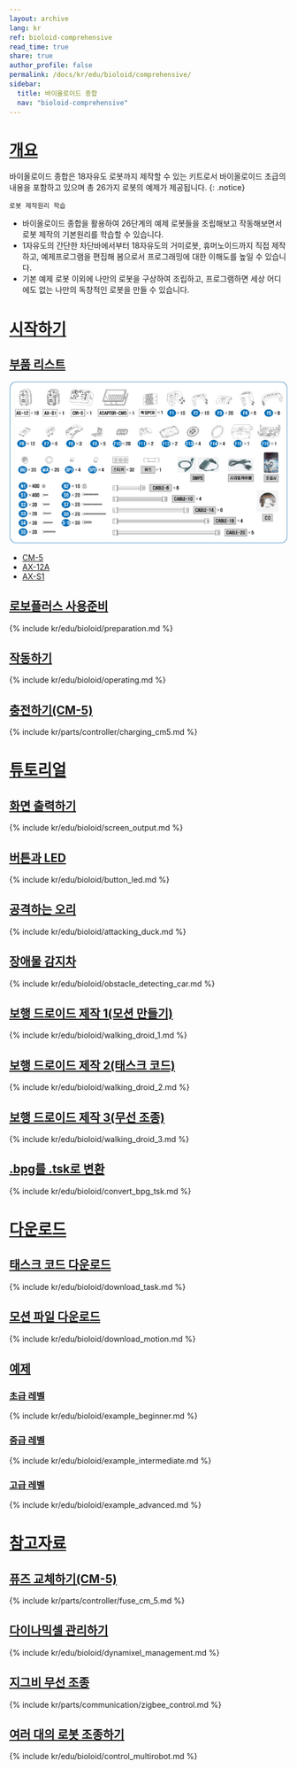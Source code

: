 ```yaml
---
layout: archive
lang: kr
ref: bioloid-comprehensive
read_time: true
share: true
author_profile: false
permalink: /docs/kr/edu/bioloid/comprehensive/
sidebar:
  title: 바이올로이드 종합
  nav: "bioloid-comprehensive"
---
```


# [개요](#개요)

바이올로이드 종합은 18자유도 로봇까지 제작할 수 있는 키트로서 바이올로이드 초급의 내용을 포함하고 있으며 총 26가지 로봇의 예제가 제공됩니다.
{: .notice}

`로봇 제작원리 학습`
  - 바이올로이드 종합을 활용하여 26단계의 예제 로봇들을 조립해보고 작동해보면서 로봇 제작의 기본원리를 학습할 수 있습니다.
  - 1자유도의 간단한 차단바에서부터 18자유도의 거미로봇, 휴머노이드까지 직접 제작하고, 예제프로그램을 편집해 봄으로서 프로그래밍에 대한 이해도를 높일 수 있습니다.
  - 기본 예제 로봇 이외에 나만의 로봇을 구상하여 조립하고, 프로그램하면 세상 어디에도 없는 나만의 독창적인 로봇을 만들 수 있습니다.

# [시작하기](#시작하기)

## [부품 리스트](#부품-리스트)

![](/assets/images/edu/bioloid/comprehensivekit_partlist_kr.png)

- [CM-5]
- [AX-12A]
- [AX-S1]

## [로보플러스 사용준비](#로보플러스-사용준비)

{% include kr/edu/bioloid/preparation.md %}

## [작동하기](#작동하기)

{% include kr/edu/bioloid/operating.md %}

## [충전하기(CM-5)](#충전하기cm-5)

{% include kr/parts/controller/charging_cm5.md %}


# [튜토리얼](#튜토리얼)

## [화면 출력하기](#화면-출력하기)

{% include kr/edu/bioloid/screen_output.md %}

## [버튼과 LED](#버튼과-led)

{% include kr/edu/bioloid/button_led.md %}

## [공격하는 오리](#공격하는-오리)

{% include kr/edu/bioloid/attacking_duck.md %}

## [장애물 감지차](#장애물-감지차)

{% include kr/edu/bioloid/obstacle_detecting_car.md %}

## [보행 드로이드 제작 1(모션 만들기)](#보행-드로이드-제작-1모션-만들기)

{% include kr/edu/bioloid/walking_droid_1.md %}

## [보행 드로이드 제작 2(태스크 코드)](#보행-드로이드-제작-2태스크-코드)

{% include kr/edu/bioloid/walking_droid_2.md %}

## [보행 드로이드 제작 3(무선 조종)](#보행-드로이드-제작-3무선-조종)

{% include kr/edu/bioloid/walking_droid_3.md %}

## [.bpg를 .tsk로 변환](#bpg를-tsk로-변환)

{% include kr/edu/bioloid/convert_bpg_tsk.md %}


# [다운로드](#다운로드)

## [태스크 코드 다운로드](#태스크-코드-다운로드)

{% include kr/edu/bioloid/download_task.md %}

## [모션 파일 다운로드](#모션-파일-다운로드)

{% include kr/edu/bioloid/download_motion.md %}

## [예제](#예제)

### [초급 레벨](#초급-레벨)

{% include kr/edu/bioloid/example_beginner.md %}

### [중급 레벨](#중급-레벨)

{% include kr/edu/bioloid/example_intermediate.md %}

### [고급 레벨](#고급-레벨)

{% include kr/edu/bioloid/example_advanced.md %}


# [참고자료](#참고자료)

## [퓨즈 교체하기(CM-5)](#퓨즈-교체하기cm-5)

{% include kr/parts/controller/fuse_cm_5.md %}

## [다이나믹셀 관리하기](#다이나믹셀-관리하기)

{% include kr/edu/bioloid/dynamixel_management.md %}

## [지그비 무선 조종](#지그비-무선-조종)

{% include kr/parts/communication/zigbee_control.md %}

## [여러 대의 로봇 조종하기](#여러-대의-로봇-조종하기)

{% include kr/edu/bioloid/control_multirobot.md %}




[CM-5]: /docs/kr/parts/controller/cm-5/
[AX-12A]: /docs/kr/dxl/ax/ax-12a/
[AX-S1]: /docs/kr/parts/sensor/ax-s1/
[자료실]: http://www.robotis.com/service/downloadpage.php?cate=software
[충전하기]: #충전하기cm-5
[태스크 코드 다운로드 방법]: #태스크-코드-다운로드
[태스크 코드 다운로드]: #태스크-코드-다운로드
[모션 파일 다운로드 방법]: #모션-파일-다운로드
[모션 파일 다운로드]: #모션-파일-다운로드

[RoboPlus Task]: /docs/kr/software/rplus1/task/getting_started/
[로보플러스 태스크]: /docs/kr/software/rplus1/task/getting_started/
[제어기 선택]: /docs/kr/software/rplus1/task/task_misc/#제어기-선택
[BIO_CMP_AttackingDuck_KR.tsk]: http://support.robotis.com/ko/baggage_files/bioloid/bio_cmp_attackingduck_kr.tsk
[RoboPlus Manager]: /docs/kr/software/rplus1/manager/
[물체 감지 기준 값과 물체 감지 유무]: /docs/kr/software/rplus1/task/programming_02/#물체감지
[BIO_CMP_ObstacleDetectionCarExam_KR.tsk]: http://support.robotis.com/ko/baggage_files/bioloid/bio_cmp_obstacledetectioncarexam_kr.tsk
[로봇 연결하기 참조]: /docs/kr/software/rplus1/motion/#로봇-연결하기
[BIO_CMP_WalkingDroidExam1_KR.mtn]: http://support.robotis.com/ko/baggage_files/bioloid/bio_cmp_walkingdroidexam1_kr.mtn
[BIO_CMP_WalkingDroid_KR.tsk]: http://support.robotis.com/ko/baggage_files/bioloid/bio_cmp_walkingdroid_kr.tsk

[화면 출력 후 줄 바꿈]: /docs/kr/software/rplus1/task/programming_02/#화면출력줄바꿈
[태스크 코드 작성]: /docs/kr/software/rplus1/task/programming_01/#프로그래밍
[프로그램 시작]: /docs/kr/software/rplus1/task/programming_01/#프로그램-시작
[무조건 반복]: /docs/kr/software/rplus1/task/programming_01/#무조건-반복
[명령줄 만들기]: /docs/kr/software/rplus1/task/programming_01/#줄-삽입
[로드]: /docs/kr/software/rplus1/task/programming_01/#로드
[화면 출력]: /docs/kr/software/rplus1/task/programming_02/#화면출력줄바꿈
[파라미터에 대한 설명]: /docs/kr/software/rplus1/task/programming_02/#제어기-파라미터
[태스크 코드 다운로드 방법]: /docs/kr/software/rplus1/task/getting_started/#프로그램-다운로드


[보행 드로이드 제작 1 - 모션만들기]: /docs/kr/edu/bioloid/comprehensive/#보행-드로이드-제작-1모션-만들기
[RC-100]: /docs/kr/parts/communication/rc-100/
[ZIG-100]: /docs/kr/parts/communication/zig-110/
[보행 드로이드 제작 2 - 태스크 코드]: /docs/kr/edu/bioloid/comprehensive/#보행-드로이드-제작-2태스크-코드
[BIO_CMP_WalkingDroidExam_KR.tsk]: http://support.robotis.com/ko/baggage_files/bioloid/bio_cmp_walkingdroidexam_kr.tsk
[BIO_CMP_WalkingDroidExam_KR.mtn]: http://support.robotis.com/ko/baggage_files/bioloid/bio_cmp_walkingdroidexam_kr.mtn
[프로그램 시작의 자세한 사용법은 여기를 참고하세요.]: /docs/kr/software/rplus1/task/programming_01/#프로그램-시작
[프로그램 강제 종료의 자세한 사용법은 여기를 참고하세요.]: /docs/kr/software/rplus1/task/programming_01/#프로그램-강제종료
[구간 시작/끝의 자세한 사용법은 여기를 참고하세요.]: /docs/kr/software/rplus1/task/programming_01/#구간-시작끝
[계산의 자세한 사용법은 여기를 참고하세요.]: /docs/kr/software/rplus1/task/programming_01/#계산
[로드의 자세한 사용법은 여기를 참고하세요.]: /docs/kr/software/rplus1/task/programming_01/#로드
[레이블의 자세한 사용법은 여기를 참고하세요.]: /docs/kr/software/rplus1/task/programming_01/#레이블점프
[점프의 자세한 사용법은 여기를 참고하세요.]: /docs/kr/software/rplus1/task/programming_01/#레이블점프
[만약/아니면 만약/아니면의 자세한 사용법은 여기를 참고하세요.]: /docs/kr/software/rplus1/task/programming_01/#조건문
[무조건 반복의 자세한 사용법은 여기를 참고하세요.]: /docs/kr/software/rplus1/task/programming_01/#무조건-반복
[조건 반복의 자세한 사용법은 여기를 참고하세요.]: /docs/kr/software/rplus1/task/programming_01/#조건-반복
[횟수만큼 반복의 자세한 사용법은 여기를 참고하세요.]: /docs/kr/software/rplus1/task/programming_01/#횟수-반복
[반복 끝내기의 자세한 사용법은 여기를 참고하세요.]: /docs/kr/software/rplus1/task/programming_01/#반복-끝내기
[조건 대기의 자세한 사용법은 여기를 참고하세요.]: /docs/kr/software/rplus1/task/programming_01/#조건-대기
[콜백의 자세한 사용법은 여기를 참고하세요.]: /docs/kr/software/rplus1/task/programming_01/#콜백-함수
[함수 만들기/함수 호출의 자세한 사용법은 여기를 참고하세요.]: /docs/kr/software/rplus1/task/programming_01/#함수-만들기호출
[함수 강제 종료의 자세한 사용법은 여기를 참고하세요.]: /docs/kr/software/rplus1/task/programming_01/#함수-강제종료
[ZIG-100/110]: /docs/kr/parts/communication/zig-110/
[상대 로봇 무선 ID]: /docs/kr/software/rplus1/manager/#상대-로봇-무선-id
[RC-100 채널 바꾸는 방법 링크가기]: /docs/kr/parts/communication/rc-100/#적외선-통신채널-설정-방법
[Zig2Serial 채널 바꾸는 방법 링크가기]: /docs/kr/parts/communication/rc-100/#zig-100bt-100-모듈-장착-방법
